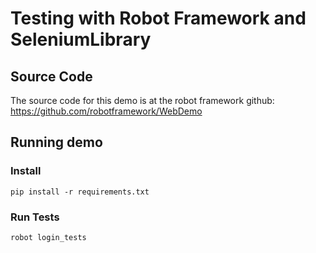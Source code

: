 # Testing with Robot Framework and SeleniumLibrary

## Source Code

The source code for this demo is at the robot framework github: https://github.com/robotframework/WebDemo

## Running demo

### Install

```pip install -r requirements.txt```

### Run Tests

```robot login_tests```
